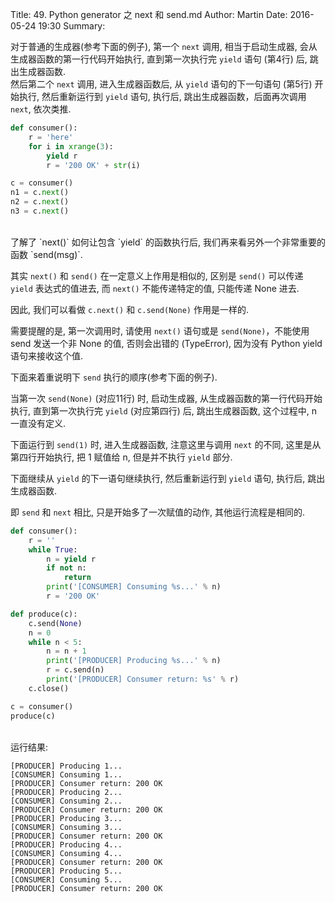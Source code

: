 Title: 49. Python generator 之 next 和 send.md
Author: Martin
Date: 2016-05-24 19:30
Summary:

对于普通的生成器(参考下面的例子), 第一个 `next` 调用, 相当于启动生成器, 会从生成器函数的第一行代码开始执行, 直到第一次执行完 `yield` 语句 (第4行) 后, 跳出生成器函数.<br>
然后第二个 `next` 调用, 进入生成器函数后, 从 `yield` 语句的下一句语句 (第5行) 开始执行, 然后重新运行到 `yield` 语句, 执行后, 跳出生成器函数，后面再次调用 `next`, 依次类推.

```python
def consumer():
    r = 'here'
    for i in xrange(3):
        yield r
        r = '200 OK' + str(i)

c = consumer()
n1 = c.next()
n2 = c.next()
n3 = c.next()
```
<br>
了解了 `next()` 如何让包含 `yield` 的函数执行后, 我们再来看另外一个非常重要的函数 `send(msg)`.

其实 `next()` 和 `send()` 在一定意义上作用是相似的, 区别是 `send()` 可以传递 `yield` 表达式的值进去, 而 `next()` 不能传递特定的值, 只能传递 None 进去.

因此, 我们可以看做 `c.next()` 和 `c.send(None)` 作用是一样的.

需要提醒的是, 第一次调用时, 请使用 `next()` 语句或是 `send(None)`，不能使用 send 发送一个非 None 的值, 否则会出错的 (TypeError), 因为没有 Python yield 语句来接收这个值.

下面来着重说明下 `send` 执行的顺序(参考下面的例子).

当第一次 `send(None)` (对应11行) 时, 启动生成器, 从生成器函数的第一行代码开始执行, 直到第一次执行完 `yield` (对应第四行) 后, 跳出生成器函数, 这个过程中, n 一直没有定义.

下面运行到 `send(1)` 时, 进入生成器函数, 注意这里与调用 `next` 的不同, 这里是从第四行开始执行, 把 1 赋值给 n, 但是并不执行 `yield` 部分.

下面继续从 `yield` 的下一语句继续执行, 然后重新运行到 `yield` 语句, 执行后, 跳出生成器函数.

即 `send` 和 `next` 相比, 只是开始多了一次赋值的动作, 其他运行流程是相同的.

```python
def consumer():
    r = ''
    while True:
        n = yield r
        if not n:
            return
        print('[CONSUMER] Consuming %s...' % n)
        r = '200 OK'

def produce(c):
    c.send(None)
    n = 0
    while n < 5:
        n = n + 1
        print('[PRODUCER] Producing %s...' % n)
        r = c.send(n)
        print('[PRODUCER] Consumer return: %s' % r)
    c.close()

c = consumer()
produce(c)
```
<br>
运行结果:

```shell
[PRODUCER] Producing 1...
[CONSUMER] Consuming 1...
[PRODUCER] Consumer return: 200 OK
[PRODUCER] Producing 2...
[CONSUMER] Consuming 2...
[PRODUCER] Consumer return: 200 OK
[PRODUCER] Producing 3...
[CONSUMER] Consuming 3...
[PRODUCER] Consumer return: 200 OK
[PRODUCER] Producing 4...
[CONSUMER] Consuming 4...
[PRODUCER] Consumer return: 200 OK
[PRODUCER] Producing 5...
[CONSUMER] Consuming 5...
[PRODUCER] Consumer return: 200 OK
```
